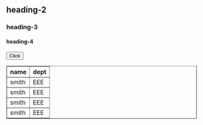 ## heading-2
### heading-3

<h4>heading-4</h4>

<button>Click</button>
<table border="1">
		<tr>
			<th>name</th>
			<th>dept</th>
		</tr>
		<tr>
			<td>smith</td>
			<td>EEE</td>
		</tr>
		<tr>
			<td>smith</td>
			<td>EEE</td>
		</tr>
		<tr>
			<td>smith</td>
			<td>EEE</td>
		</tr>
		<tr>
			<td>smith</td>
			<td>EEE</td>
		</tr>
	</table>

